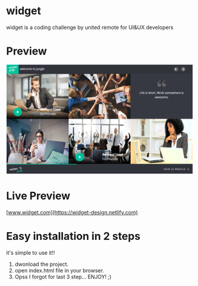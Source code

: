 # widget
 widget is a coding challenge by united remote for UI&UX developers 
 
# Preview
![alt text](widget/img/screenshot/Capture.PNG "Logo Title Text 1")

# Live Preview
[www.widget.com](https://widget-design.netlify.com)

# Easy installation in 2 steps
it's simple to use it!!
1. dwonload the project.
2. open index.html file in your browser.
3. Opss I forgot for last 3 step... ENJOY! ;)






